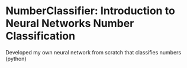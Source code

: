 # NumberClassifier: Introduction to Neural Networks Number Classification
Developed my own neural network from scratch that classifies numbers (python)

